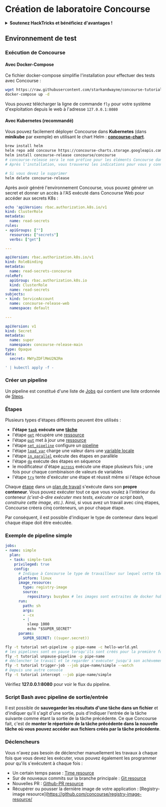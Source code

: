 # Création de laboratoire Concourse

<details>

<summary><strong>Soutenez HackTricks et bénéficiez d'avantages !</strong></summary>

* Si vous souhaitez voir votre **entreprise annoncée dans HackTricks** ou si vous souhaitez accéder à la **dernière version de PEASS ou télécharger HackTricks en PDF**, consultez les [**PLANS D'ABONNEMENT**](https://github.com/sponsors/carlospolop) !
* Obtenez le [**swag officiel PEASS & HackTricks**](https://peass.creator-spring.com)
* Découvrez [**The PEASS Family**](https://opensea.io/collection/the-peass-family), notre collection d'[**NFTs**](https://opensea.io/collection/the-peass-family) exclusifs
* **Rejoignez le** 💬 [**groupe Discord**](https://discord.gg/hRep4RUj7f) ou le [**groupe Telegram**](https://t.me/peass) ou **suivez** moi sur **Twitter** 🐦 [**@carlospolopm**](https://twitter.com/carlospolopm).
* **Partagez vos astuces de piratage en soumettant des PR aux** [**HackTricks**](https://github.com/carlospolop/hacktricks) et [**HackTricks Cloud**](https://github.com/carlospolop/hacktricks-cloud) **dépôts Github**.

</details>

## Environnement de test

### Exécution de Concourse

#### Avec Docker-Compose

Ce fichier docker-compose simplifie l'installation pour effectuer des tests avec Concourse :

```bash
wget https://raw.githubusercontent.com/starkandwayne/concourse-tutorial/master/docker-compose.yml
docker-compose up -d
```

Vous pouvez télécharger la ligne de commande `fly` pour votre système d'exploitation depuis le web à l'adresse `127.0.0.1:8080`

#### Avec Kubernetes (recommandé)

Vous pouvez facilement déployer Concourse dans **Kubernetes** (dans **minikube** par exemple) en utilisant le chart Helm : [**concourse-chart**](https://github.com/concourse/concourse-chart).

```bash
brew install helm
helm repo add concourse https://concourse-charts.storage.googleapis.com/
helm install concourse-release concourse/concourse
# concourse-release sera le nom préfixe pour les éléments Concourse dans k8s
# Après l'installation, vous trouverez les indications pour vous y connecter dans la console

# Si vous devez le supprimer
helm delete concourse-release
```

Après avoir généré l'environnement Concourse, vous pouvez générer un secret et donner un accès à l'AS exécuté dans Concourse Web pour accéder aux secrets K8s :

```yaml
echo 'apiVersion: rbac.authorization.k8s.io/v1
kind: ClusterRole
metadata:
  name: read-secrets
rules:
- apiGroups: [""]
  resources: ["secrets"]
  verbs: ["get"]

---

apiVersion: rbac.authorization.k8s.io/v1
kind: RoleBinding
metadata:
  name: read-secrets-concourse
roleRef:
  apiGroup: rbac.authorization.k8s.io
  kind: ClusterRole
  name: read-secrets
subjects:
- kind: ServiceAccount
  name: concourse-release-web
  namespace: default
  
---

apiVersion: v1
kind: Secret
metadata:
  name: super
  namespace: concourse-release-main
type: Opaque
data:
  secret: MWYyZDFlMmU2N2Rm

' | kubectl apply -f -
```

### Créer un pipeline

Un pipeline est constitué d'une liste de [Jobs](https://concourse-ci.org/jobs.html) qui contient une liste ordonnée de [Steps](https://concourse-ci.org/steps.html).

### Étapes

Plusieurs types d'étapes différents peuvent être utilisés :

* **l'étape** [**`task`**](https://concourse-ci.org/task-step.html) **exécute une** [**tâche**](https://concourse-ci.org/tasks.html)
* l'étape [`get`](https://concourse-ci.org/get-step.html) récupère une [ressource](https://concourse-ci.org/resources.html)
* l'étape [`put`](https://concourse-ci.org/put-step.html) met à jour une [ressource](https://concourse-ci.org/resources.html)
* l'étape [`set_pipeline`](https://concourse-ci.org/set-pipeline-step.html) configure un [pipeline](https://concourse-ci.org/pipelines.html)
* l'étape [`load_var`](https://concourse-ci.org/load-var-step.html) charge une valeur dans une [variable locale](https://concourse-ci.org/vars.html#local-vars)
* l'étape [`in_parallel`](https://concourse-ci.org/in-parallel-step.html) exécute des étapes en parallèle
* l'étape [`do`](https://concourse-ci.org/do-step.html) exécute des étapes en séquence
* le modificateur d'étape [`across`](https://concourse-ci.org/across-step.html#schema.across) exécute une étape plusieurs fois ; une fois pour chaque combinaison de valeurs de variables
* l'étape [`try`](https://concourse-ci.org/try-step.html) tente d'exécuter une étape et réussit même si l'étape échoue

Chaque [étape](https://concourse-ci.org/steps.html) dans un [plan de travail](https://concourse-ci.org/jobs.html#schema.job.plan) s'exécute dans son **propre conteneur**. Vous pouvez exécuter tout ce que vous voulez à l'intérieur du conteneur _(c'est-à-dire exécuter mes tests, exécuter ce script bash, construire cette image, etc.)_. Ainsi, si vous avez un travail avec cinq étapes, Concourse créera cinq conteneurs, un pour chaque étape.

Par conséquent, il est possible d'indiquer le type de conteneur dans lequel chaque étape doit être exécutée.

### Exemple de pipeline simple

```yaml
jobs:
- name: simple
  plan:
  - task: simple-task
    privileged: true
    config:
      # Indique à Concourse le type de travailleur sur lequel cette tâche doit s'exécuter
      platform: linux
      image_resource:
        type: registry-image
        source:
          repository: busybox # les images sont extraites de docker hub par défaut
      run:
        path: sh
        args:
        - -cx
        - |
          sleep 1000
          echo "$SUPER_SECRET"
      params:
        SUPER_SECRET: ((super.secret))
```

```bash
fly -t tutorial set-pipeline -p pipe-name -c hello-world.yml
# les pipelines sont en pause lorsqu'ils sont créés pour la première fois
fly -t tutorial unpause-pipeline -p pipe-name
# déclencher le travail et le regarder s'exécuter jusqu'à son achèvement
fly -t tutorial trigger-job --job pipe-name/simple --watch
# Depuis une autre console
fly -t tutorial intercept --job pipe-name/simple
```

Vérifiez **127.0.0.1:8080** pour voir le flux du pipeline.

### Script Bash avec pipeline de sortie/entrée

Il est possible de **sauvegarder les résultats d'une tâche dans un fichier** et d'indiquer qu'il s'agit d'une sortie, puis d'indiquer l'entrée de la tâche suivante comme étant la sortie de la tâche précédente. Ce que Concourse fait, c'est de **monter le répertoire de la tâche précédente dans la nouvelle tâche où vous pouvez accéder aux fichiers créés par la tâche précédente**.

### Déclencheurs

Vous n'avez pas besoin de déclencher manuellement les travaux à chaque fois que vous devez les exécuter, vous pouvez également les programmer pour qu'ils s'exécutent à chaque fois :

* Un certain temps passe : [Time resource](https://github.com/concourse/time-resource/)
* Sur de nouveaux commits sur la branche principale : [Git resource](https://github.com/concourse/git-resource)
* Nouvelles PR : [Github-PR resource](https://github.com/telia-oss/github-pr-resource)
* Récupérer ou pousser la dernière image de votre application : [Registry-image resource](https://github.com/concourse/registry-image-resource/